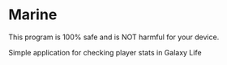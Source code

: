 # Marine

This program is 100% safe and is NOT harmful for your device.

Simple application for checking player stats in Galaxy Life
